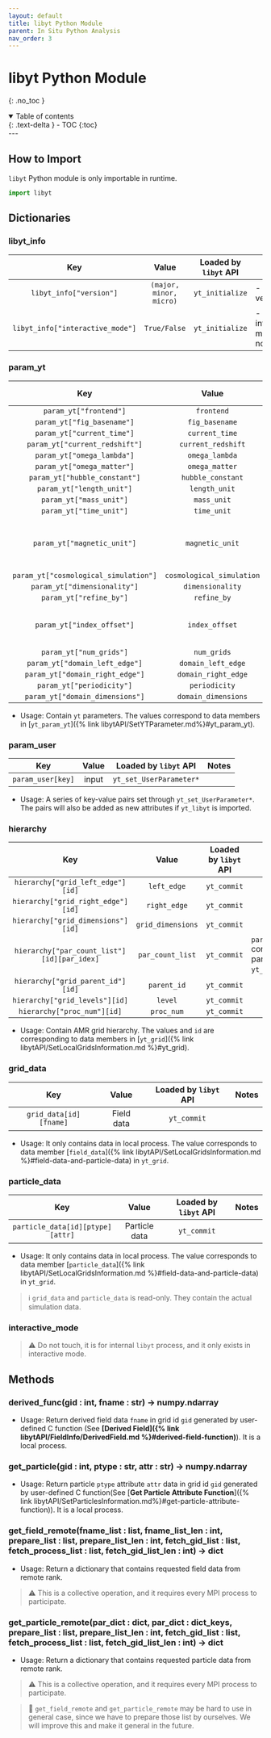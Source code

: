 ```yaml
---
layout: default
title: libyt Python Module
parent: In Situ Python Analysis
nav_order: 3
---
```

# libyt Python Module
{: .no_toc }
<details open markdown="block">
  <summary>
    Table of contents
  </summary>
  {: .text-delta }
- TOC
{:toc}
</details>
---

## How to Import

`libyt` Python module is only importable in runtime.

```python
import libyt
```

## Dictionaries

### libyt_info

|               Key                |          Value          | Loaded by `libyt` API | Notes                               |
|:--------------------------------:|:-----------------------:|:---------------------:|-------------------------------------|
|     `libyt_info["version"]`      | `(major, minor, micro)` |    `yt_initialize`    | - `libyt` version.                  |
| `libyt_info["interactive_mode"]` |      `True/False`       |    `yt_initialize`    | - Is it in interactive mode or not. |

### param_yt

|                  Key                  |           Value           | Loaded by `libyt` API | Notes                                |
|:-------------------------------------:|:-------------------------:|:---------------------:|--------------------------------------|
|        `param_yt["frontend"]`         |        `frontend`         |  `yt_set_Parameters`  |                                      |
|      `param_yt["fig_basename"]`       |      `fig_basename`       |  `yt_set_Parameters`  |                                      |
|      `param_yt["current_time"]`       |      `current_time`       |  `yt_set_Parameters`  |                                      |
|    `param_yt["current_redshift"]`     |    `current_redshift`     |  `yt_set_Parameters`  |                                      |
|      `param_yt["omega_lambda"]`       |      `omega_lambda`       |  `yt_set_Parameters`  |                                      |
|      `param_yt["omega_matter"]`       |      `omega_matter`       |  `yt_set_Parameters`  |                                      |
|     `param_yt["hubble_constant"]`     |     `hubble_constant`     |  `yt_set_Parameters`  |                                      |
|       `param_yt["length_unit"]`       |       `length_unit`       |  `yt_set_Parameters`  |                                      |
|        `param_yt["mass_unit"]`        |        `mass_unit`        |  `yt_set_Parameters`  |                                      |
|        `param_yt["time_unit"]`        |        `time_unit`        |  `yt_set_Parameters`  |                                      |
|      `param_yt["magnetic_unit"]`      |      `magnetic_unit`      |  `yt_set_Parameters`  | - Will be set to 1, if it's not set. |
| `param_yt["cosmological_simulation"]` | `cosmological_simulation` |  `yt_set_Parameters`  |                                      |
|     `param_yt["dimensionality"]`      |     `dimensionality`      |  `yt_set_Parameters`  |                                      |
|        `param_yt["refine_by"]`        |        `refine_by`        |  `yt_set_Parameters`  |                                      |
|      `param_yt["index_offset"]`       |      `index_offset`       | `yt_set_Parameters`   | - Default value is 0.                |
|        `param_yt["num_grids"]`        |        `num_grids`        |  `yt_set_Parameters`  |                                      |
|    `param_yt["domain_left_edge"]`     |    `domain_left_edge`     |  `yt_set_Parameters`  |                                      |
|    `param_yt["domain_right_edge"]`    |    `domain_right_edge`    |  `yt_set_Parameters`  |                                      |
|       `param_yt["periodicity"]`       |       `periodicity`       |  `yt_set_Parameters`  |                                      |
|    `param_yt["domain_dimensions"]`    |    `domain_dimensions`    |  `yt_set_Parameters`  |                                      |


- Usage: Contain `yt` parameters. The values correspond to data members in  [`yt_param_yt`]({% link libytAPI/SetYTParameter.md%}#yt_param_yt).

### param_user

|        Key        | Value |           Loaded by `libyt` API            | Notes  |
|:-----------------:|:-----:|:------------------------------------------:|--------|
| `param_user[key]` | input |          `yt_set_UserParameter*`           |        |

- Usage: A series of key-value pairs set through `yt_set_UserParameter*`. The pairs will also be added as new attributes if `yt_libyt` is imported.

### hierarchy

|                     Key                     |      Value        | Loaded by `libyt` API  | Notes                                                                    |
|:-------------------------------------------:|:-----------------:|:----------------------:|--------------------------------------------------------------------------|
|      `hierarchy["grid_left_edge"][id]`      |    `left_edge`    |      `yt_commit`       |                                                                          |
|     `hierarchy["grid_right_edge"][id]`      |   `right_edge`    |      `yt_commit`       |                                                                          |
|     `hierarchy["grid_dimensions"][id]`      | `grid_dimensions` |      `yt_commit`       |                                                                          |
| `hierarchy["par_count_list"][id][par_idex]` | `par_count_list`  |      `yt_commit`       | `par_index` corresponds to particle type order in `yt_get_ParticlesPtr`. |
|      `hierarchy["grid_parent_id"][id]`      |    `parent_id`    |      `yt_commit`       |                                                                          |
|       `hierarchy["grid_levels"][id]`        |      `level`      |      `yt_commit`       |                                                                          |
|         `hierarchy["proc_num"][id]`         |    `proc_num`     |      `yt_commit`       |                                                                          |

- Usage: Contain AMR grid hierarchy. The values and `id` are corresponding to data members in [`yt_grid`]({% link libytAPI/SetLocalGridsInformation.md %}#yt_grid).

### grid_data

|          Key           |   Value    | Loaded by `libyt` API  | Notes  |
|:----------------------:|:----------:|:----------------------:|--------|
| `grid_data[id][fname]` | Field data |      `yt_commit`       |        |

- Usage: It only contains data in local process. The value corresponds to data member [`field_data`]({% link libytAPI/SetLocalGridsInformation.md %}#field-data-and-particle-data) in `yt_grid`.

### particle_data

|               Key                |         Value          | Loaded by `libyt` API  | Notes  |
|:--------------------------------:|:----------------------:|:----------------------:|--------|
| `particle_data[id][ptype][attr]` |     Particle data      |      `yt_commit`       |        |

- Usage: It only contains data in local process. The value corresponds to data member [`particle_data`]({% link libytAPI/SetLocalGridsInformation.md %}#field-data-and-particle-data) in `yt_grid`.

> :information_source: `grid_data` and `particle_data` is read-only. They contain the actual simulation data.

### interactive_mode

> :warning: Do not touch, it is for internal `libyt` process, and it only exists in interactive mode.

## Methods

### derived_func(gid : int, fname : str) -> numpy.ndarray
- Usage: Return derived field data `fname` in grid id `gid` generated by user-defined C function (See **[Derived Field]({% link libytAPI/FieldInfo/DerivedField.md %}#derived-field-function)**). It is a local process.

### get_particle(gid : int, ptype : str, attr : str) -> numpy.ndarray
- Usage: Return particle `ptype` attribute `attr` data in grid id `gid` generated by user-defined C function(See [**Get Particle Attribute Function**]({% link libytAPI/SetParticlesInformation.md%}#get-particle-attribute-function)). It is a local process.

### get_field_remote(fname_list : list, fname_list_len : int, prepare_list : list, prepare_list_len : int, fetch_gid_list : list, fetch_process_list : list, fetch_gid_list_len : int) -> dict
- Usage: Return a dictionary that contains requested field data from remote rank.

> :warning: This is a collective operation, and it requires every MPI process to participate.

### get_particle_remote(par_dict : dict, par_dict : dict_keys, prepare_list : list, prepare_list_len : int, fetch_gid_list : list, fetch_process_list : list, fetch_gid_list_len : int) -> dict
- Usage: Return a dictionary that contains requested particle data from remote rank.

> :warning: This is a collective operation, and it requires every MPI process to participate.

> :lizard: `get_field_remote` and `get_particle_remote` may be hard to use in general case, since we have to prepare those list by ourselves. We will improve this and make it general in the future.